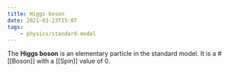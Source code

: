 ```yaml
---
title: Higgs boson
date: 2021-03-23T15:07
tags:
    - physics/standard-model
---
```


The **Higgs boson** is an elementary particle in the standard model. It is a #[[Boson]] with a [[Spin]] value of $0$.
